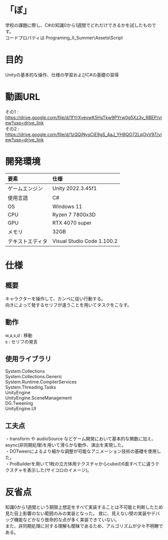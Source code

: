 # 「ぼ」
学校の課題に際し、C#の知識0から1週間でどれだけできるかを試したものです。  
コードプロパティは Programing_Ⅱ_Summer\Assets\Script
# 目的
Unityの基本的な操作、仕様の学習およびC#の基礎の習得
# 動画URL
その1 : https://drive.google.com/file/d/1fYrXyevwK5HsTkw9PYrw0g5Xz3y_RBEP/view?usp=drive_link  
その2 : https://drive.google.com/file/d/1zQQjNysCiE9gS_4aJ_YH8QO72LqOyV97/view?usp=drive_link
# 開発環境
| 要素 | 仕様 |
| :-- | :-- |
| ゲームエンジン | Unity 2022.3.45f1|
| 使用言語 | C# |
| OS | Windows 11 |
| CPU | Ryzen 7 7800x3D |
| GPU | RTX 4070 super |
| メモリ | 32GB |
| テキストエディタ | Visual Studio Code 1.100.2|
# 仕様
## 概要
キャラクターを操作して、カンペに従い行動する。  
向きによって発するセリフが違うことを用いてタスクをこなす。
## 動作
w,a,s,d : 移動  
s : セリフの発言
## 使用ライブラリ
System.Collections  
System.Collections.Generic  
System.Runtime.CompilerServices  
System.Threading.Tasks  
UnityEngine  
UnityEngine.SceneManagement  
DG.Tweening  
UnityEngine.UI  
## 工夫点
・transform や audioSource などゲーム開発において基本的な関数に加え、async(非同期処理)を用いて滑らかな動作、演出を実現した。  
・DOTweenによるより細かな調整が可能なアニメーション技術の基礎を使用した。  
・ProBuilderを用いて1枚の立方体用テクスチャからcubeの6面すべてに違うテクスチャを表示した(サイコロのイメージ)。  
# 反省点
知識0から1週間という期限上想定をすべて実装することは不可能と判断したため見た目上影響のない範囲のみの実装となった。
故に、見えない壁の実装やデバッグ機能などかなり致命的な点が多く実装できていない。  
また、非同期処理に対する理解も曖昧であるため、アルゴリズムが少々不明瞭である。

